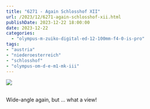 ```yaml
---
title: "6271 - Again Schlosshof XII"
url: /2023/12/6271-again-schlosshof-xii.html
publishDate: 2023-12-22 18:00:00
date: 2023-12-22
categories:
  - "olympus-m-zuiko-digital-ed-12-100mm-f4-0-is-pro"
tags:
- "austria"
- "niederoesterreich"
- "schlosshof"
- "olympus-om-d-e-m1-mk-iii"
---
```

<div class="container">
<div class="center"><a target="_blank" href="https://d25zfm9zpd7gm5.cloudfront.net/1200x1200/2020/20200614_115749_lr.jpg"><img class="webfeedsFeaturedVisual" src="https://d25zfm9zpd7gm5.cloudfront.net/0600x0600/2020/20200614_115749_lr.jpg" /></a></div>
</div>
<br />

Wide-angle again, but ... what a view!
